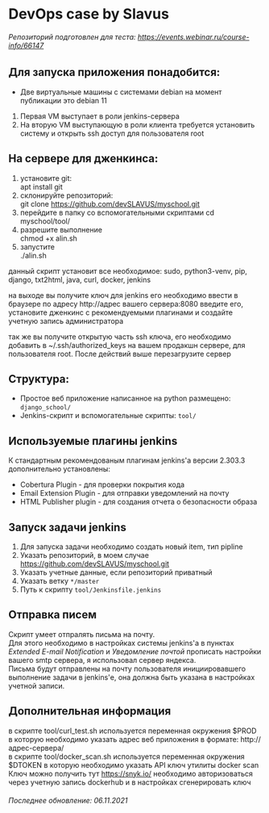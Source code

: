# DevOps case by Slavus
###### Репозиторий подготовлен для теста: https://events.webinar.ru/course-info/66147
## Для запуска приложения понадобится:  
* Две виртуальные машины с системами debian на момент публикации это debian 11
1. Первая VM выступает в роли jenkins-сервера
1. На вторую VM выступающую в роли клиента требуется установить систему и открыть ssh доступ для пользователя root
## На сервере для дженкинса:
1. установите git:  
apt install git  
2. склонируйте репозиторий:  
git clone https://github.com/devSLAVUS/myschool.git
3. перейдите в папку со вспомогательными  скриптами 
cd myschool/tool/  
4. разрешите выполнение  
chmod +x alin.sh  
5. запустите  
./alin.sh  

данный скрипт установит все необходимое: sudo, 
python3-venv, pip, django, txt2html, java, curl, docker, jenkins

на выходе вы получите ключ для jenkins
его необходимо ввести в браузере по адресу http://адрес вашего сервера:8080
введите его, установите дженкинс с рекомендуемыми плагинами и создайте учетную запись администратора

так же вы получите открытую часть ssh ключа, его необходимо добавить в  ~/.ssh/authorized_keys
на вашем продакшн сервере, для пользователя root.
После действий выше перезагрузите сервер
## Структура:  
* Простое веб приложение написанное на python размещено: `django_school/`
* Jenkins-скрипт и вспомогательные скрипты: `tool/`  
## Используемые плагины jenkins  
К стандартным рекомендованым плагинам jenkins'a версии 2.303.3 дополнительно установлены:  
* Cobertura Plugin - для проверки покрытия кода
* Email Extension Plugin - для отправки уведомлений на почту
* HTML Publisher plugin - для создания отчета о безопасности образа
## Запуск задачи jenkins
1. Для запуска задачи необходимо создать новый item, тип pipline  
1. Указать репозиторий, в моем случае https://github.com/devSLAVUS/myschool.git
1. Указать учетные данные, если репозиторий приватный
1. Указать ветку `*/master`
1. Путь к скрипту `tool/Jenkinsfile.jenkins`
## Отправка писем  
Скрипт умеет отпралять письма на почту.    
Для этого необходимо в настройках системы jenkins'a в пунктах *Extended E-mail Notification* и *Уведомление почтой*
прописать настройки вашего smtp сервера, я использовал сервер яндекса.  
Письма будут отправлены на почту пользователя инициировавшего выполнение задачи в jenkins'е, она должна быть указана в настройках учетной записи.

## Дополнительная информация
в скрипте tool/curl_test.sh используется переменная окружения $PROD в которую необходимо указать адрес веб приложения в формате: http://адрес-сервера/  
в скрипте tool/docker_scan.sh используется переменная окружения $DTOKEN в которую необходимо указать API ключ утилиты docker scan  
Ключ можно получить тут https://snyk.io/ необходимо авторизоваться через учетную запись dockerhub и в настройках сгенерировать ключ

###### Последнее обновление: 06.11.2021

